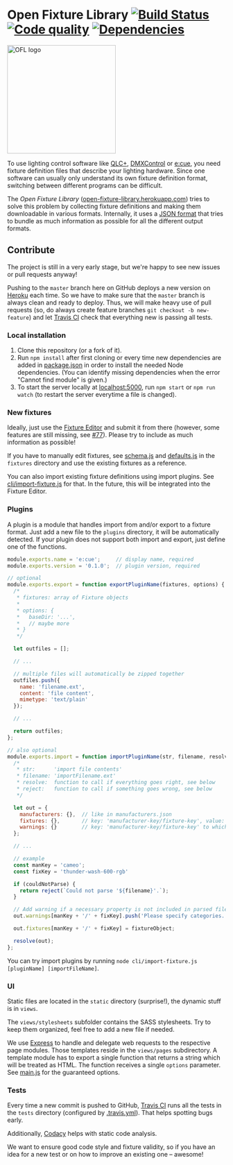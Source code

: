 # Open Fixture Library [![Build Status](https://img.shields.io/travis/FloEdelmann/open-fixture-library/master.svg?label=tests)](https://travis-ci.org/FloEdelmann/open-fixture-library) [![Code quality](https://img.shields.io/codacy/grade/73096865e9f44a7bb246a318ffc8e68b.svg)](https://www.codacy.com/app/FloEdelmann/open-fixture-library) [![Dependencies](https://img.shields.io/david/FloEdelmann/open-fixture-library.svg)](https://david-dm.org/FloEdelmann/open-fixture-library)

<img alt="OFL logo" src="https://cdn.rawgit.com/FloEdelmann/open-fixture-library/04aad444/static/ofl-logo.svg" width="250" />

To use lighting control software like [QLC+](http://www.qlcplus.org/), [DMXControl](https://www.dmxcontrol.org/) or [e:cue](http://www.ecue.de/), you need fixture definition files that describe your lighting hardware. Since one software can usually only understand its own fixture definition format, switching between different programs can be difficult.

The *Open Fixture Library* ([open-fixture-library.herokuapp.com](https://open-fixture-library.herokuapp.com/)) tries to solve this problem by collecting fixture definitions and making them downloadable in various formats. Internally, it uses a [JSON format](fixtures/schema.js) that tries to bundle as much information as possible for all the different output formats.


## Contribute

The project is still in a very early stage, but we're happy to see new issues or pull requests anyway!

Pushing to the `master` branch here on GitHub deploys a new version on [Heroku](http://heroku.com/) each time. So we have to make sure that the `master` branch is always clean and ready to deploy. Thus, we will make heavy use of pull requests (so, do always create feature branches `git checkout -b new-feature`) and let [Travis CI](https://travis-ci.org/FloEdelmann/open-fixture-library) check that everything new is passing all tests.


### Local installation

1. Clone this repository (or a fork of it).
2. Run `npm install` after first cloning or every time new dependencies are added in [package.json](package.json) in order to install the needed Node dependencies. (You can identify missing dependencies when the error "Cannot find module" is given.)
3. To start the server locally at [localhost:5000](http://localhost:5000/), run `npm start` or `npm run watch` (to restart the server everytime a file is changed).


### New fixtures

Ideally, just use the [Fixture Editor](https://open-fixture-library.herokuapp.com/fixture-editor) and submit it from there (however, some features are still missing, see [#77](https://github.com/FloEdelmann/open-fixture-library/issues/77)). Please try to include as much information as possible!

If you have to manually edit fixtures, see [schema.js](fixtures/schema.js) and [defaults.js](fixtures/defaults.js) in the `fixtures` directory and use the existing fixtures as a reference.

You can also import existing fixture definitions using import plugins. See [cli/import-fixture.js](cli/import-fixture.js) for that. In the future, this will be integrated into the Fixture Editor.


### Plugins

A plugin is a module that handles import from and/or export to a fixture format. Just add a new file to the `plugins` directory, it will be automatically detected. If your plugin does not support both import and export, just define one of the functions.

```js
module.exports.name = 'e:cue';     // display name, required
module.exports.version = '0.1.0';  // plugin version, required

// optional
module.exports.export = function exportPluginName(fixtures, options) {
  /*
   * fixtures: array of Fixture objects
   * 
   * options: {
   *   baseDir: '...',
   *   // maybe more
   * }
   */

  let outfiles = [];

  // ...

  // multiple files will automatically be zipped together
  outfiles.push({
    name: 'filename.ext',
    content: 'file content',
    mimetype: 'text/plain'
  });

  // ...

  return outfiles;
};

// also optional
module.exports.import = function importPluginName(str, filename, resolve, reject) {
  /*
   * str:      'import file contents'
   * filename: 'importFilename.ext'
   * resolve:  function to call if everything goes right, see below
   * reject:   function to call if something goes wrong, see below
   */

  let out = {
    manufacturers: {},  // like in manufacturers.json
    fixtures: {},       // key: 'manufacturer-key/fixture-key', value: like in a fixture JSON
    warnings: {}        // key: 'manufacturer-key/fixture-key' to which a warning belongs, value: string
  };

  // ...

  // example
  const manKey = 'cameo';
  const fixKey = 'thunder-wash-600-rgb'

  if (couldNotParse) {
    return reject(`Could not parse '${filename}'.`);
  }

  // Add warning if a necessary property is not included in parsed file
  out.warnings[manKey + '/' + fixKey].push('Please specify categories.');

  out.fixtures[manKey + '/' + fixKey] = fixtureObject;

  resolve(out);
};
```

You can try import plugins by running `node cli/import-fixture.js [pluginName] [importFileName]`.


### UI

Static files are located in the `static` directory (surprise!), the dynamic stuff is in `views`.

The `views/stylesheets` subfolder contains the SASS stylesheets. Try to keep them organized, feel free to add a new file if needed.

We use [Express](http://expressjs.com/) to handle and delegate web requests to the respective page modules. Those templates reside in the `views/pages` subdirectory. A template module has to export a single function that returns a string which will be treated as HTML. The function receives a single `options` parameter. See [main.js](main.js#L59) for the guaranteed options.


### Tests

Every time a new commit is pushed to GitHub, [Travis CI](https://travis-ci.org/FloEdelmann/open-fixture-library) runs all the tests in the `tests` directory (configured by [.travis.yml](.travis.yml)). That helps spotting bugs early.

Additionally, [Codacy](https://www.codacy.com/app/FloEdelmann/open-fixture-library) helps with static code analysis.

We want to ensure good code style and fixture validity, so if you have an idea for a new test or on how to improve an existing one – awesome!
